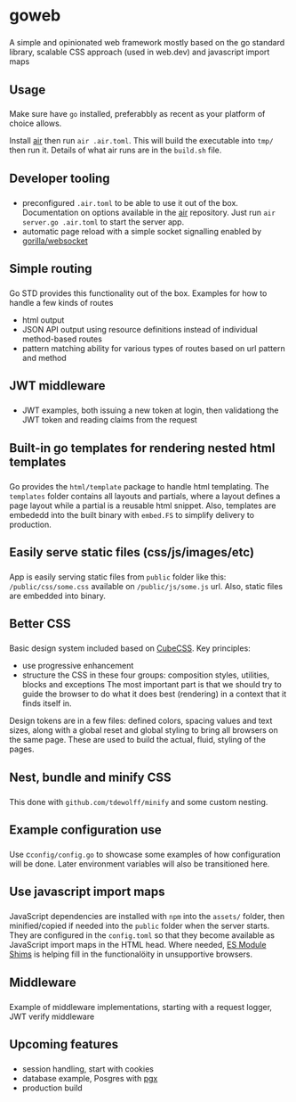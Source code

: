 # goweb
###
A simple and opinionated web framework mostly based on the go standard library, scalable CSS approach (used in web.dev) and javascript import maps

## Usage
###
Make sure have `go` installed, preferabbly as recent as your platform of choice allows.

Install [air](https://github.com/cosmtrek/air) then run `air .air.toml`. This will build the executable into `tmp/` then run it. Details of what air runs are in the `build.sh` file.

## Developer tooling
###
- preconfigured `.air.toml` to be able to use it out of the box. Documentation on options available in the [air](https://github.com/cosmtrek/air) repository. Just run `air server.go .air.toml` to start the server app.
- automatic page reload with a simple socket signalling enabled by [gorilla/websocket](https://github.com/gorilla/websocket)

## Simple routing
###
Go STD provides this functionality out of the box. Examples for how to handle a few kinds of routes
- html output
- JSON API output using resource definitions instead of individual method-based routes
- pattern matching ability for various types of routes based on url pattern and method

## JWT middleware
###
- JWT examples, both issuing a new token at login, then validationg the JWT token and reading claims from the request

## Built-in go templates for rendering nested html templates
###
Go provides the `html/template` package to handle html templating. The `templates` folder contains all layouts and partials, where a layout defines a page layout while a partial is a reusable html snippet. Also, templates are embededd into the built binary with `embed.FS` to simplify delivery to production.

## Easily serve static files (css/js/images/etc)
###
App is easily serving static files from `public` folder like this: `/public/css/some.css` available on `/public/js/some.js` url. Also, static files are embedded into binary.

## Better CSS
###
Basic design system included based on [CubeCSS](https://cube.fyi/). Key principles:
- use progressive enhancement
- structure the CSS in these four groups: composition styles, utilities, blocks and exceptions
The most important part is that we should try to guide the browser to do what it does best (rendering) in a context that it finds itself in.

Design tokens are in a few files: defined colors, spacing values and text sizes, along with a global reset and global styling to bring all browsers on the same page. These are used to build the actual, fluid, styling of the pages.

## Nest, bundle and minify CSS
###
This done with `github.com/tdewolff/minify` and some custom nesting.

## Example configuration use 
###
Use c`config/config.go` to showcase some examples of how configuration will be done. Later environment variables will also be transitioned here.

## Use javascript import maps
###
JavaScript dependencies are installed with `npm` into the `assets/` folder, then minified/copied if needed into the `public` folder when the server starts. They are configured in the `config.toml` so that they become available as JavaScript import maps in the HTML head.
Where needed, [ES Module Shims](https://ga.jspm.io/npm:es-module-shims@1.5.1/dist/es-module-shims.js) is helping fill in the functionalöity in unsupportive browsers.

## Middleware
###
Example of middleware implementations, starting with a request logger, JWT verify middleware

## Upcoming features
###
- session handling, start with cookies
- database example, Posgres with [pgx](https://github.com/jackc/pgx)
- production build
